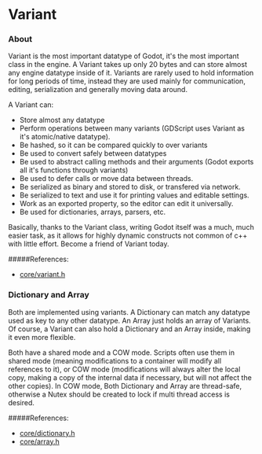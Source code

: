 # Variant 

### About

Variant is the most important datatype of Godot, it's the most important class in the engine.
A Variant takes up only 20 bytes and can store almost any engine datatype inside of it.
Variants are rarely used to hold information for long periods of time, instead they are
used mainly for communication, editing, serialization and generally moving data around.

A Variant can:

* Store almost any datatype
* Perform operations between many variants (GDScript uses Variant as it's atomic/native datatype).
* Be hashed, so it can be compared quickly to over variants
* Be used to convert safely between datatypes
* Be used to abstract calling methods and their arguments (Godot exports all it's functions through variants)
* Be used to defer calls or move data between threads.
* Be serialized as binary and stored to disk, or transfered via network.
* Be serialized to text and use it for printing values and editable settings.
* Work as an exported property, so the editor can edit it universally.
* Be used for dictionaries, arrays, parsers, etc.

Basically, thanks to the Variant class, writing Godot itself was a much, much easier task, as it allows 
for highly dynamic constructs not common of c++ with little effort. Become a friend of Variant today.

#####References:
* [core/variant.h](https://github.com/okamstudio/godot/blob/master/core/variant.h)

### Dictionary and Array

Both are implemented using variants. A Dictionary can match any datatype used as key to any 
other datatype. An Array just holds an array of Variants. 
Of course, a Variant can also hold a Dictionary and an Array inside, making it even more flexible.

Both have a shared mode and a COW mode. Scripts often use them in shared mode (meaning modifications to a 
container will modify all references to it), or COW mode (modifications will always alter the local copy, making a copy of the internal data if necessary, but will not affect the other copies). In COW mode, Both Dictionary and Array are thread-safe, otherwise a Nutex should be created to lock if multi thread access is desired.

#####References:
* [core/dictionary.h](https://github.com/okamstudio/godot/blob/master/core/dictionary.h)
* [core/array.h](https://github.com/okamstudio/godot/blob/master/core/array.h)
